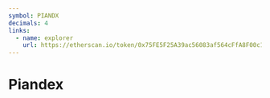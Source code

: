 ```yaml
---
symbol: PIANDX
decimals: 4
links:
  - name: explorer
    url: https://etherscan.io/token/0x75FE5F25A39ac56083af564cFfA8F00c1b89011C
---
```


# Piandex
